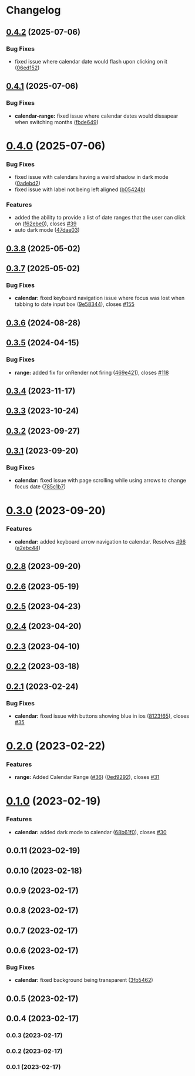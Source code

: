 # Changelog

## [0.4.2](https://github.com/DateDreamer/DateDreamer/compare/0.4.1...0.4.2) (2025-07-06)


### Bug Fixes

* fixed issue where calendar date would flash upon clicking on it ([06ed152](https://github.com/DateDreamer/DateDreamer/commit/06ed152709a1c18ac260e4563aded5f0200af83c))

## [0.4.1](https://github.com/DateDreamer/DateDreamer/compare/0.4.0...0.4.1) (2025-07-06)


### Bug Fixes

* **calendar-range:** fixed issue where calendar dates would dissapear when switching months ([fbde649](https://github.com/DateDreamer/DateDreamer/commit/fbde649c5c34932708737155fe2fccce009ef2db))

# [0.4.0](https://github.com/DateDreamer/DateDreamer/compare/0.3.8...0.4.0) (2025-07-06)


### Bug Fixes

* fixed issue with calendars having a weird shadow in dark mode ([0adebd2](https://github.com/DateDreamer/DateDreamer/commit/0adebd21d6169c328f24e47b1f636f05629047ca))
* fixed issue with label not being left aligned ([b05424b](https://github.com/DateDreamer/DateDreamer/commit/b05424b206c265f53bc55415a0428d065b4a96cb))


### Features

* added the ability to provide a list of date ranges that the user can click on ([f62ebe0](https://github.com/DateDreamer/DateDreamer/commit/f62ebe03e5b81e4c80eaf594614ef672048b0d18)), closes [#39](https://github.com/DateDreamer/DateDreamer/issues/39)
* auto dark mode ([47dae03](https://github.com/DateDreamer/DateDreamer/commit/47dae037c31493d1bb3610da6a174dc6f57feeca))

## [0.3.8](https://github.com/DateDreamer/DateDreamer/compare/0.3.7...0.3.8) (2025-05-02)

## [0.3.7](https://github.com/DateDreamer/DateDreamer/compare/0.3.6...0.3.7) (2025-05-02)


### Bug Fixes

* **calendar:** fixed keyboard navigation issue where focus was lost when tabbing to date input box ([9e58344](https://github.com/DateDreamer/DateDreamer/commit/9e58344b71674ab8bdac33a564cbaaede4642899)), closes [#155](https://github.com/DateDreamer/DateDreamer/issues/155)

## [0.3.6](https://github.com/DateDreamer/DateDreamer/compare/0.3.5...0.3.6) (2024-08-28)

## [0.3.5](https://github.com/DateDreamer/DateDreamer/compare/0.3.4...0.3.5) (2024-04-15)


### Bug Fixes

* **range:** added fix for onRender not firing ([469e421](https://github.com/DateDreamer/DateDreamer/commit/469e421381a2ee59c8c394a197704bfe40dc962a)), closes [#118](https://github.com/DateDreamer/DateDreamer/issues/118)

## [0.3.4](https://github.com/DateDreamer/DateDreamer/compare/0.3.3...0.3.4) (2023-11-17)

## [0.3.3](https://github.com/DateDreamer/DateDreamer/compare/0.3.2...0.3.3) (2023-10-24)

## [0.3.2](https://github.com/DateDreamer/DateDreamer/compare/0.3.1...0.3.2) (2023-09-27)

## [0.3.1](https://github.com/DateDreamer/DateDreamer/compare/0.3.0...0.3.1) (2023-09-20)


### Bug Fixes

* **calendar:** fixed issue with page scrolling while using arrows to change focus date ([785c1b7](https://github.com/DateDreamer/DateDreamer/commit/785c1b72bc772b49b4a12f4fbcc774cd7a358d2d))

# [0.3.0](https://github.com/DateDreamer/DateDreamer/compare/0.2.8...0.3.0) (2023-09-20)


### Features

* **calendar:** added keyboard arrow navigation to calendar. Resolves [#96](https://github.com/DateDreamer/DateDreamer/issues/96) ([a2ebc44](https://github.com/DateDreamer/DateDreamer/commit/a2ebc44e21358c7fc532914974beb90c24bf63a4))

## [0.2.8](https://github.com/DateDreamer/DateDreamer/compare/0.2.6...0.2.8) (2023-09-20)

## [0.2.6](https://github.com/DateDreamer/DateDreamer/compare/0.2.5...0.2.6) (2023-05-19)

## [0.2.5](https://github.com/DateDreamer/DateDreamer/compare/0.2.4...0.2.5) (2023-04-23)

## [0.2.4](https://github.com/DateDreamer/DateDreamer/compare/0.2.3...0.2.4) (2023-04-20)

## [0.2.3](https://github.com/DateDreamer/DateDreamer/compare/0.2.2...0.2.3) (2023-04-10)

## [0.2.2](https://github.com/DateDreamer/DateDreamer/compare/0.2.1...0.2.2) (2023-03-18)

## [0.2.1](https://github.com/DateDreamer/DateDreamer/compare/0.2.0...0.2.1) (2023-02-24)


### Bug Fixes

* **calendar:** fixed issue with buttons showing blue in ios ([8123f65](https://github.com/DateDreamer/DateDreamer/commit/8123f654e31862d49a02b54d94f7548eae9f507f)), closes [#35](https://github.com/DateDreamer/DateDreamer/issues/35)

# [0.2.0](https://github.com/DateDreamer/DateDreamer/compare/0.1.0...0.2.0) (2023-02-22)


### Features

* **range:** Added Calendar Range ([#36](https://github.com/DateDreamer/DateDreamer/issues/36)) ([0ed9292](https://github.com/DateDreamer/DateDreamer/commit/0ed92926c470b7077ebe58028a67035d525b2e1b)), closes [#31](https://github.com/DateDreamer/DateDreamer/issues/31)

# [0.1.0](https://github.com/DateDreamer/DateDreamer/compare/0.0.11...0.1.0) (2023-02-19)


### Features

* **calendar:** added dark mode to calendar ([68b61f0](https://github.com/DateDreamer/DateDreamer/commit/68b61f00a5d49b31979bac4d841762829ed2553a)), closes [#30](https://github.com/DateDreamer/DateDreamer/issues/30)

## 0.0.11 (2023-02-19)

## 0.0.10 (2023-02-18)

## 0.0.9 (2023-02-17)

## 0.0.8 (2023-02-17)

## 0.0.7 (2023-02-17)

## 0.0.6 (2023-02-17)


### Bug Fixes

* **calendar:** fixed background being transparent ([3fb5462](https://github.com/DateDreamer/DateDreamer/commit/3fb54627ac449f4e74db78441160b1cfeb267495))

## 0.0.5 (2023-02-17)

## 0.0.4 (2023-02-17)

### 0.0.3 (2023-02-17)

### 0.0.2 (2023-02-17)

### 0.0.1 (2023-02-17)

